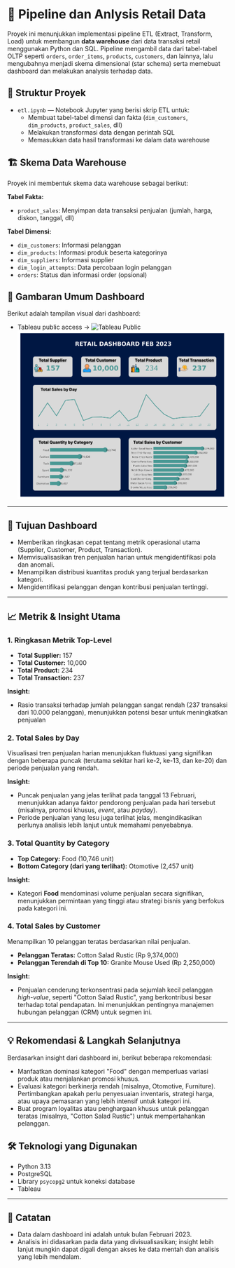 # 🧩 Pipeline dan Anlysis Retail Data

Proyek ini menunjukkan implementasi pipeline ETL (Extract, Transform, Load) untuk membangun **data warehouse** dari data transaksi retail menggunakan Python dan SQL. Pipeline mengambil data dari tabel-tabel OLTP seperti `orders`, `order_items`, `products`, `customers`, dan lainnya, lalu mengubahnya menjadi skema dimensional (star schema) serta memebuat dashboard dan melakukan analysis terhadap data.

## 📁 Struktur Proyek

- `etl.ipynb` — Notebook Jupyter yang berisi skrip ETL untuk:
  - Membuat tabel-tabel dimensi dan fakta (`dim_customers`, `dim_products`, `product_sales`, dll)
  - Melakukan transformasi data dengan perintah SQL
  - Memasukkan data hasil transformasi ke dalam data warehouse

## 🏗️ Skema Data Warehouse

Proyek ini membentuk skema data warehouse sebagai berikut:

**Tabel Fakta:**
- `product_sales`: Menyimpan data transaksi penjualan (jumlah, harga, diskon, tanggal, dll)

**Tabel Dimensi:**
- `dim_customers`: Informasi pelanggan
- `dim_products`: Informasi produk beserta kategorinya
- `dim_suppliers`: Informasi supplier
- `dim_login_attempts`: Data percobaan login pelanggan
- `orders`: Status dan informasi order (opsional)


## 🚀 Gambaran Umum Dashboard

Berikut adalah tampilan visual dari dashboard:
* Tableau public access -> ![Tableau Public](https://public.tableau.com/app/profile/adrian.saputra/viz/retailanalysis_17509125657330/Dashboard1?publish=yes) <br>
![Retail Dashboard Feb 2023](retail_dashboard.png?width=300)

---

## 🎯 Tujuan Dashboard

* Memberikan ringkasan cepat tentang metrik operasional utama (Supplier, Customer, Product, Transaction).
* Memvisualisasikan tren penjualan harian untuk mengidentifikasi pola dan anomali.
* Menampilkan distribusi kuantitas produk yang terjual berdasarkan kategori.
* Mengidentifikasi pelanggan dengan kontribusi penjualan tertinggi.

---

## 📈 Metrik & Insight Utama

### 1. **Ringkasan Metrik Top-Level**

* **Total Supplier:** 157
* **Total Customer:** 10,000
* **Total Product:** 234
* **Total Transaction:** 237

**Insight:**
* Rasio transaksi terhadap jumlah pelanggan sangat rendah (237 transaksi dari 10.000 pelanggan), menunjukkan potensi besar untuk meningkatkan penjualan

### 2. **Total Sales by Day**

Visualisasi tren penjualan harian menunjukkan fluktuasi yang signifikan dengan beberapa puncak (terutama sekitar hari ke-2, ke-13, dan ke-20) dan periode penjualan yang rendah.

**Insight:**
* Puncak penjualan yang jelas terlihat pada tanggal 13 Februari, menunjukkan adanya faktor pendorong penjualan pada hari tersebut (misalnya, promosi khusus, *event*, atau *payday*).
* Periode penjualan yang lesu juga terlihat jelas, mengindikasikan perlunya analisis lebih lanjut untuk memahami penyebabnya.

### 3. **Total Quantity by Category**

* **Top Category:** Food (10,746 unit)
* **Bottom Category (dari yang terlihat):** Otomotive (2,457 unit)

**Insight:**
* Kategori **Food** mendominasi volume penjualan secara signifikan, menunjukkan permintaan yang tinggi atau strategi bisnis yang berfokus pada kategori ini.

### 4. **Total Sales by Customer**

Menampilkan 10 pelanggan teratas berdasarkan nilai penjualan.

* **Pelanggan Teratas:** Cotton Salad Rustic (Rp 9,374,000)
* **Pelanggan Terendah di Top 10:** Granite Mouse Used (Rp 2,250,000)

**Insight:**
* Penjualan cenderung terkonsentrasi pada sejumlah kecil pelanggan *high-value*, seperti "Cotton Salad Rustic", yang berkontribusi besar terhadap total pendapatan. Ini menunjukkan pentingnya manajemen hubungan pelanggan (CRM) untuk segmen ini.

---

## 💡 Rekomendasi & Langkah Selanjutnya

Berdasarkan insight dari dashboard ini, berikut beberapa rekomendasi:
* Manfaatkan dominasi kategori "Food" dengan memperluas variasi produk atau menjalankan promosi khusus.
* Evaluasi kategori berkinerja rendah (misalnya, Otomotive, Furniture). Pertimbangkan apakah perlu penyesuaian inventaris, strategi harga, atau upaya pemasaran yang lebih intensif untuk kategori ini.
* Buat program loyalitas atau penghargaan khusus untuk pelanggan teratas (misalnya, "Cotton Salad Rustic") untuk mempertahankan pelanggan.

## 🛠️ Teknologi yang Digunakan


- Python 3.13
- PostgreSQL
- Library `psycopg2` untuk koneksi database
- Tableau

---

## 📝 Catatan

* Data dalam dashboard ini adalah untuk bulan Februari 2023.
* Analisis ini didasarkan pada data yang divisualisasikan; insight lebih lanjut mungkin dapat digali dengan akses ke data mentah dan analisis yang lebih mendalam.
